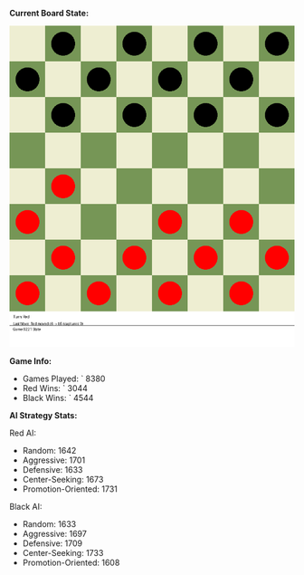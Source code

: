 
**Current Board State:**  
<!-- START_GIF -->
![Checkers Game](./checkers_game.gif)
<!-- END_GIF -->

**Game Info:**  
- Games Played: `<!-- GAMES_PLAYED --> 8380
- Red Wins: `<!-- RED_WINS --> 3044
- Black Wins: `<!-- BLACK_WINS --> 4544

<!-- AI_STATS -->
**AI Strategy Stats:**

Red AI:
- Random: 1642
- Aggressive: 1701
- Defensive: 1633
- Center-Seeking: 1673
- Promotion-Oriented: 1731

Black AI:
- Random: 1633
- Aggressive: 1697
- Defensive: 1709
- Center-Seeking: 1733
- Promotion-Oriented: 1608
